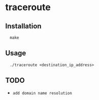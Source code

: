 # traceroute

## Installation
```
  make
```

## Usage
```
  ./traceroute <destination_ip_address>
```

## TODO
* `add domain name resolution`
